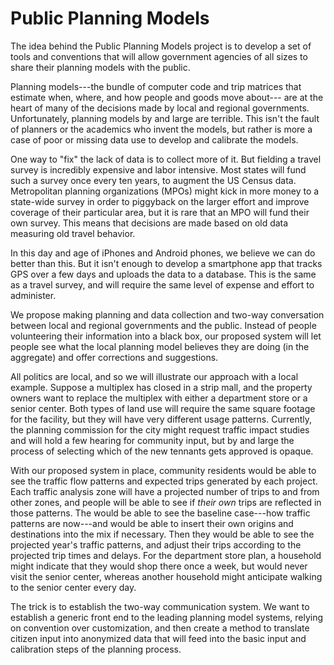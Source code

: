 # Public Planning Models

The idea behind the Public Planning Models project is to develop a set
of tools and conventions that will allow government agencies of all
sizes to share their planning models with the public.  


Planning models---the bundle of computer code and trip matrices that
estimate when, where, and how people and goods move about--- are at
the heart of many of the decisions made by local and regional
governments.  Unfortunately, planning models by and large are
terrible.  This isn't the fault of planners or the academics who
invent the models, but rather is more a case of poor or missing data
use to develop and calibrate the models.

One way to "fix" the lack of data is to collect more of it.  But
fielding a travel survey is incredibly expensive and labor intensive.
Most states will fund such a survey once every ten years, to augment
the US Census data.  Metropolitan planning organizations (MPOs) might
kick in more money to a state-wide survey in order to piggyback on the
larger effort and improve coverage of their particular area, but it is
rare that an MPO will fund their own survey.  This means that
decisions are made based on old data measuring old travel behavior.

In this day and age of iPhones and Android phones, we believe we can
do better than this.  But it isn't enough to develop a smartphone app
that tracks GPS over a few days and uploads the data to a database.
This is the same as a travel survey, and will require the same level
of expense and effort to administer.  

We propose making planning and data collection and two-way
conversation between local and regional governments and the public.
Instead of people volunteering their information into a black box, our
proposed system will let people see what the local planning model
believes they are doing (in the aggregate) and offer corrections and
suggestions.

All politics are local, and so we will illustrate our approach with a
local example.  Suppose a multiplex has closed in a strip mall, and
the property owners want to replace the multiplex with either a
department store or a senior center.  Both types of land use will
require the same square footage for the facility, but they will have
very different usage patterns.  Currently, the planning commission for
the city might request traffic impact studies and will hold a few
hearing for community input, but by and large the process of selecting
which of the new tennants gets approved is opaque.

With our proposed system in place, community residents would be able
to see the traffic flow patterns and expected trips generated by each
project.  Each traffic analysis zone will have a projected number of
trips to and from other zones, and people will be able to see if
*their own* trips are reflected in those patterns.  The would be able
to see the baseline case---how traffic patterns are now---and would be
able to insert their own origins and destinations into the mix if
necessary.  Then they would be able to see the projected year's
traffic patterns, and adjust their trips according to the projected
trip times and delays.  For the department store plan, a household
might indicate that they would shop there once a week, but would never
visit the senior center, whereas another household might anticipate
walking to the senior center every day.

The trick is to establish the two-way communication system.  We want
to establish a generic front end to the leading planning model
systems, relying on convention over customization, and then create a
method to translate citizen input into anonymized data that will feed
into the basic input and calibration steps of the planning process.


